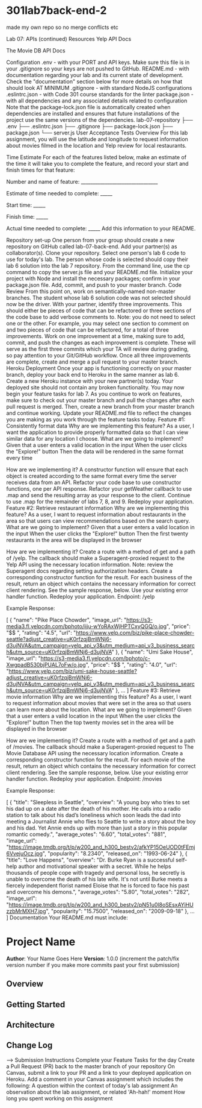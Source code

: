 # 301lab7back-end-2

made my own repo so no merge conflicts etc

Lab 07: APIs (continued)
Resources
Yelp API Docs

The Movie DB API Docs

Configuration
.env - with your PORT and API keys. Make sure this file is in your .gitignore so your keys are not pushed to GitHub.
README.md - with documentation regarding your lab and its current state of development. Check the "documentation" section below for more details on how that should look AT MINIMUM
.gitignore - with standard NodeJS configurations
.eslintrc.json - with Code 301 course standards for the linter
package.json - with all dependencies and any associated details related to configuration
Note that the package-lock.json file is automatically created when dependencies are installed and ensures that future installations of the project use the same versions of the dependencies.
lab-07-repository
   ├── .env
   ├── .eslintrc.json
   ├── .gitignore
   ├── package-lock.json
   ├── package.json
   └── server.js
User Acceptance Tests
Overview
For this lab assignment, you will use the latitude and longitude to request information about movies filmed in the location and Yelp review for local restaurants.

Time Estimate
For each of the features listed below, make an estimate of the time it will take you to complete the feature, and record your start and finish times for that feature:

Number and name of feature: ________________________________

Estimate of time needed to complete: _____

Start time: _____

Finish time: _____

Actual time needed to complete: _____
Add this information to your README.

Repository set-up
One person from your group should create a new repository on GitHub called lab-07-back-end. Add your partner(s) as collaborator(s). Clone your repository.
Select one person's lab 6 code to use for today's lab. The person whose code is selected should copy their lab 6 solution into the lab 7 repository. From the command line, use the cp command to copy the server.js file and your README.md file. Initialize your project with Node and install the necessary packages; confirm in your package.json file. Add, commit, and push to your master branch.
Code Review
From this point on, work on semantically-named non-master branches.
The student whose lab 6 solution code was not selected should now be the driver. With your partner, identify three improvements. This should either be pieces of code that can be refactored or three sections of the code base to add verbose comments to. Note: you do not need to select one or the other. For example, you may select one section to comment on and two pieces of code that can be refactored, for a total of three improvements.
Work on one improvement at a time, making sure to add, commit, and push the changes as each improvement is complete. These will serve as the first three commits which your TA will review during grading, so pay attention to your Git/GitHub workflow. Once all three improvements are complete, create and merge a pull request to your master branch.
Heroku Deployment
Once your app is functioning correctly on your master branch, deploy your back end to Heroku in the same manner as lab 6. Create a new Heroku instance with your new partner(s) today. Your deployed site should not contain any broken functionality. You may now begin your feature tasks for lab 7.
As you continue to work on features, make sure to check out your master branch and pull the changes after each pull request is merged. Then, create a new branch from your master branch and continue working. Update your README.md file to reflect the changes you are making as you work through the feature tasks today.
Feature #1: Consistently format data
Why are we implementing this feature?
As a user, I want the application to provide properly formatted data so that I can view similar data for any location I choose.
What are we going to implement?
Given that a user enters a valid location in the input
When the user clicks the "Explore!" button
Then the data will be rendered in the same format every time

How are we implementing it?
A constructor function will ensure that each object is created according to the same format every time the server receives data from an API. Refactor your code base to use constructor functions, one per API response.
Refactor your getWeather callback to use .map and send the resulting array as your response to the client. Continue to use .map for the remainder of labs 7, 8, and 9.
Redeploy your application.
Feature #2: Retrieve restaurant information
Why are we implementing this feature?
As a user, I want to request information about restaurants in the area so that users can view recommendations based on the search query.
What are we going to implement?
Given that a user enters a valid location in the input
When the user clicks the "Explore!" button
Then the first twenty restaurants in the area will be displayed in the browser

How are we implementing it?
Create a route with a method of get and a path of /yelp. The callback should make a Superagent-proxied request to the Yelp API using the necessary location information. Note: review the Superagent docs regarding setting authorization headers.
Create a corresponding constructor function for the result.
For each business of the result, return an object which contains the necessary information for correct client rendering. See the sample response, below.
Use your existing error handler function.
Redeploy your application.
Endpoint: /yelp

Example Response:

[
  {
    "name": "Pike Place Chowder",
    "image_url": "https://s3-media3.fl.yelpcdn.com/bphoto/ijju-wYoRAxWjHPTCxyQGQ/o.jpg",
    "price": "$$   ",
    "rating": "4.5",
    "url": "https://www.yelp.com/biz/pike-place-chowder-seattle?adjust_creative=uK0rfzqjBmWNj6-d3ujNVA&utm_campaign=yelp_api_v3&utm_medium=api_v3_business_search&utm_source=uK0rfzqjBmWNj6-d3ujNVA"
  },
  {
    "name": "Umi Sake House",
    "image_url": "https://s3-media3.fl.yelpcdn.com/bphoto/c-XwgpadB530bjPUAL7oFw/o.jpg",
    "price": "$$   ",
    "rating": "4.0",
    "url": "https://www.yelp.com/biz/umi-sake-house-seattle?adjust_creative=uK0rfzqjBmWNj6-d3ujNVA&utm_campaign=yelp_api_v3&utm_medium=api_v3_business_search&utm_source=uK0rfzqjBmWNj6-d3ujNVA"
  },
  ...
]
Feature #3: Retrieve movie information
Why are we implementing this feature?
As a user, I want to request information about movies that were set in the area so that users can learn more about the location.
What are we going to implement?
Given that a user enters a valid location in the input
When the user clicks the "Explore!" button
Then the top twenty movies set in the area will be displayed in the browser

How are we implementing it?
Create a route with a method of get and a path of /movies. The callback should make a Superagent-proxied request to The Movie Database API using the necessary location information.
Create a corresponding constructor function for the result.
For each movie of the result, return an object which contains the necessary information for correct client rendering. See the sample response, below.
Use your existing error handler function.
Redeploy your application.
Endpoint: /movies

Example Response:

[
  {
    "title": "Sleepless in Seattle",
    "overview": "A young boy who tries to set his dad up on a date after the death of his mother. He calls into a radio station to talk about his dad’s loneliness which soon leads the dad into meeting a Journalist Annie who flies to Seattle to write a story about the boy and his dad. Yet Annie ends up with more than just a story in this popular romantic comedy.",
    "average_votes": "6.60",
    "total_votes": "881",
    "image_url": "https://image.tmdb.org/t/p/w200_and_h300_bestv2/afkYP15OeUOD0tFEmj6VvejuOcz.jpg",
    "popularity": "8.2340",
    "released_on": "1993-06-24"
  },
  {
    "title": "Love Happens",
    "overview": "Dr. Burke Ryan is a successful self-help author and motivational speaker with a secret. While he helps thousands of people cope with tragedy and personal loss, he secretly is unable to overcome the death of his late wife. It's not until Burke meets a fiercely independent florist named Eloise that he is forced to face his past and overcome his demons.",
    "average_votes": "5.80",
    "total_votes": "282",
    "image_url": "https://image.tmdb.org/t/p/w200_and_h300_bestv2/pN51u0l8oSEsxAYiHUzzbMrMXH7.jpg",
    "popularity": "15.7500",
    "released_on": "2009-09-18"
  },
  ...
]
Documentation
Your README.md must include:

# Project Name

**Author**: Your Name Goes Here
**Version**: 1.0.0 (increment the patch/fix version number if you make more commits past your first submission)

## Overview
<!-- Provide a high level overview of what this application is and why you are building it, beyond the fact that it's an assignment for this class. (i.e. What's your problem domain?) -->

## Getting Started
<!-- What are the steps that a user must take in order to build this app on their own machine and get it running? -->

## Architecture
<!-- Provide a detailed description of the application design. What technologies (languages, libraries, etc) you're using, and any other relevant design information. -->

## Change Log
<!-- Use this area to document the iterative changes made to your application as each feature is successfully implemented. Use time stamps. Here's an examples:

01-01-2001 4:59pm - Application now has a fully-functional express server, with a GET route for the location resource.

## Credits and Collaborations
<!-- Give credit (and a link) to other people or resources that helped you build this application. -->
-->
Submission Instructions
Complete your Feature Tasks for the day
Create a Pull Request (PR) back to the master branch of your repository
On Canvas, submit a link to your PR and a link to your deployed application on Heroku. Add a comment in your Canvas assignment which includes the following:
A question within the context of today's lab assignment
An observation about the lab assignment, or related 'Ah-hah!' moment
How long you spent working on this assignment